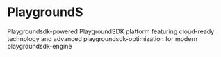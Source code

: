 # PlaygroundS
Playgroundsdk-powered PlaygroundSDK platform featuring cloud-ready technology and advanced playgroundsdk-optimization for modern playgroundsdk-engine
